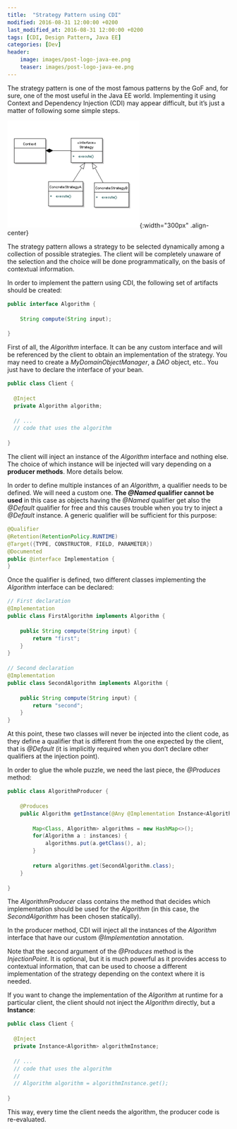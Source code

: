 ```yaml
---
title:  "Strategy Pattern using CDI"
modified: 2016-08-31 12:00:00 +0200
last_modified_at: 2016-08-31 12:00:00 +0200
tags: [CDI, Design Pattern, Java EE]
categories: [Dev]
header:
    image: images/post-logo-java-ee.png
    teaser: images/post-logo-java-ee.png
---
```

The strategy pattern is one of the most famous patterns by the GoF and, for sure, one of the most useful in the Java EE world. 
Implementing it using Context and Dependency Injection (CDI) may appear difficult, but it’s just a matter of following some simple steps.

![Strategy Pattern](/images/strategy-pattern.png){:width="300px" .align-center}

The strategy pattern allows a strategy to be selected dynamically among a collection of possible strategies. The client will be completely unaware of the selection and the choice will be done programmatically, on the basis of contextual information.

In order to implement the pattern using CDI, the following set of artifacts should be created:

```java
public interface Algorithm {
 
    String compute(String input);
 
}
```

First of all, the *Algorithm* interface. 
It can be any custom interface and will be referenced by the client to obtain an implementation of the strategy. 
You may need to create a *MyDomainObjectManager*, a *DAO* object, etc.. 
You just have to declare the interface of your bean.

```java
public class Client {
 
  @Inject
  private Algorithm algorithm;
 
  // ...
  // code that uses the algorithm
 
}
```

The client will inject an instance of the *Algorithm* interface and nothing else. 
The choice of which instance will be injected will vary depending on a **producer methods**. More details below.

In order to define multiple instances of an *Algorithm*, a qualifier needs to be defined. 
We will need a custom one. **The *@Named* qualifier cannot be used** in this case as objects having the *@Named* 
qualifier get also the *@Default* qualifier for free and this causes trouble when you try to inject a *@Default* instance. 
A generic qualifier will be sufficient for this purpose:

```java
@Qualifier
@Retention(RetentionPolicy.RUNTIME)
@Target({TYPE, CONSTRUCTOR, FIELD, PARAMETER})
@Documented
public @interface Implementation {
}
```

Once the qualifier is defined, two different classes implementing the *Algorithm* interface can be declared:

```java
// First declaration
@Implementation
public class FirstAlgorithm implements Algorithm {
 
    public String compute(String input) {
        return "first";
    }
}
 
// Second declaration
@Implementation
public class SecondAlgorithm implements Algorithm {
 
    public String compute(String input) {
        return "second";
    }
}
```

At this point, these two classes will never be injected into the client code, as they define a qualifier 
that is different from the one expected by the client, that is *@Default* (it is implicitly required when 
you don’t declare other qualifiers at the injection point).

In order to glue the whole puzzle, we need the last piece, the *@Produces* method:

```java
public class AlgorithmProducer {
 
    @Produces
    public Algorithm getInstance(@Any @Implementation Instance<Algorithm> instances, InjectionPoint injectionPoint) {
 
        Map<Class, Algorithm> algorithms = new HashMap<>();
        for(Algorithm a : instances) {
            algorithms.put(a.getClass(), a);
        }
 
        return algorithms.get(SecondAlgorithm.class);
    }
 
}
```

The *AlgorithmProducer* class contains the method that decides which implementation should be used for the 
*Algorithm* (in this case, the *SecondAlgorithm* has been chosen statically).

In the producer method, CDI will inject all the instances of the *Algorithm* interface that have our custom 
*@Implementation* annotation.

Note that the second argument of the *@Produces* method is the *InjectionPoint*. 
It is optional, but it is much powerful as it provides access to contextual information, 
that can be used to choose a different implementation of the strategy depending on the context where it is needed.

If you want to change the implementation of the *Algorithm* at runtime for a particular client, 
the client should not inject the *Algorithm* directly, but a **Instance**:

```java
public class Client {
 
  @Inject
  private Instance<Algorithm> algorithmInstance;
 
  // ...
  // code that uses the algorithm
  //
  // Algorithm algorithm = algorithmInstance.get();
 
}
```

This way, every time the client needs the algorithm, the producer code is re-evaluated.